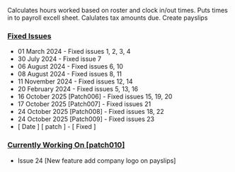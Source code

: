 Calculates hours worked based on roster and clock in/out times. 
Puts times in to payroll excell sheet.
Calulates tax amounts due.
Create payslips

### <ins>Fixed Issues</ins>

- 01 March 2024                 - Fixed issues 1, 2, 3, 4
- 30 July 2024                  - Fixed issue 7
- 06 August 2024                - Fixed issues 6, 10
- 08 August 2024                - Fixed issues 8, 11
- 11 November 2024              - Fixed issues 12, 14
- 20 February 2024              - Fixed issues 5, 13, 16
- 16 October 2025   [Patch006]  - Fixed issues 15, 19, 20
- 17 October 2025   [Patch007]  - Fixed issues 21
- 24 October 2025   [Patch008]  - Fixed issues 18, 22
- 24 October 2025   [Patch009]  - Fixed issues 23
- [ Date ]      [ patch ]       - [ Fixed ]  

### <ins>Currently Working On [patch010]</ins>

- Issue 24 [New feature add company logo on payslips]
